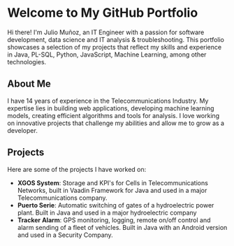 # Welcome to My GitHub Portfolio

Hi there! I'm Julio Muñoz, an IT Engineer with a passion for software development, data science and IT analysis &  troubleshooting. This portfolio showcases a selection of my projects that reflect my skills and experience in Java, PL-SQL, Python, JavaScript, Machine Learning, among other technologies.

## About Me

I have 14 years of experience in the Telecommunications Industry. My expertise lies in building web applications, developing machine learning models, creating efficient algorithms and tools for analysis. I love working on innovative projects that challenge my abilities and allow me to grow as a developer.

## Projects

Here are some of the projects I have worked on:

- **XGOS System**: Storage and KPI's for Cells in Telecommunications Networks, built in Vaadin Framework for Java and used in a major Telecommunications company.
- **Puerto Serie**:  Automatic switching of gates of a hydroelectric power plant. Built in Java and used in a major hydroelectric company
- **Tracker Alarm**: GPS monitoring, logging, remote on/off control and alarm sending of a fleet of vehicles. Built in Java with an Android version and used in a Security Company.
